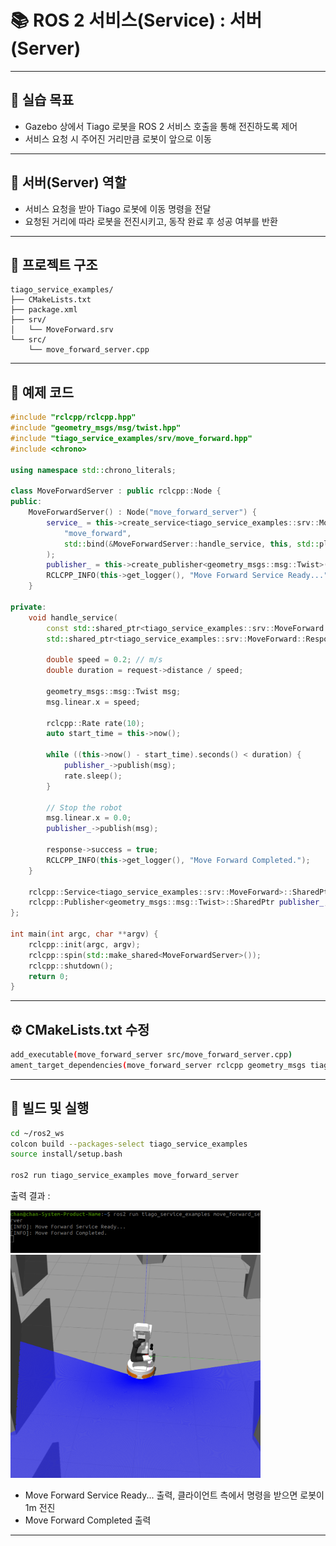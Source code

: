 
# 📚 ROS 2 서비스(Service) : 서버(Server) 


---


## 🧨 실습 목표

- Gazebo 상에서 Tiago 로봇을 ROS 2 서비스 호출을 통해 전진하도록 제어
- 서비스 요청 시 주어진 거리만큼 로봇이 앞으로 이동

---

## 🎀 서버(Server) 역할

- 서비스 요청을 받아 Tiago 로봇에 이동 명령을 전달
- 요청된 거리에 따라 로봇을 전진시키고, 동작 완료 후 성공 여부를 반환

---

## 📂 프로젝트 구조
```
tiago_service_examples/
├── CMakeLists.txt
├── package.xml
├── srv/
│   └── MoveForward.srv
└── src/
    └── move_forward_server.cpp
```

---


## 📄 예제 코드

```cpp
#include "rclcpp/rclcpp.hpp"
#include "geometry_msgs/msg/twist.hpp"
#include "tiago_service_examples/srv/move_forward.hpp"
#include <chrono>

using namespace std::chrono_literals;

class MoveForwardServer : public rclcpp::Node {
public:
    MoveForwardServer() : Node("move_forward_server") {
        service_ = this->create_service<tiago_service_examples::srv::MoveForward>(
            "move_forward",
            std::bind(&MoveForwardServer::handle_service, this, std::placeholders::_1, std::placeholders::_2)
        );
        publisher_ = this->create_publisher<geometry_msgs::msg::Twist>("/cmd_vel", 10);
        RCLCPP_INFO(this->get_logger(), "Move Forward Service Ready...");
    }

private:
    void handle_service(
        const std::shared_ptr<tiago_service_examples::srv::MoveForward::Request> request,
        std::shared_ptr<tiago_service_examples::srv::MoveForward::Response> response) {

        double speed = 0.2; // m/s
        double duration = request->distance / speed;

        geometry_msgs::msg::Twist msg;
        msg.linear.x = speed;

        rclcpp::Rate rate(10);
        auto start_time = this->now();

        while ((this->now() - start_time).seconds() < duration) {
            publisher_->publish(msg);
            rate.sleep();
        }

        // Stop the robot
        msg.linear.x = 0.0;
        publisher_->publish(msg);

        response->success = true;
        RCLCPP_INFO(this->get_logger(), "Move Forward Completed.");
    }

    rclcpp::Service<tiago_service_examples::srv::MoveForward>::SharedPtr service_;
    rclcpp::Publisher<geometry_msgs::msg::Twist>::SharedPtr publisher_;
};

int main(int argc, char **argv) {
    rclcpp::init(argc, argv);
    rclcpp::spin(std::make_shared<MoveForwardServer>());
    rclcpp::shutdown();
    return 0;
}
```
---

## ⚙️ CMakeLists.txt 수정

```bash
add_executable(move_forward_server src/move_forward_server.cpp)
ament_target_dependencies(move_forward_server rclcpp geometry_msgs tiago_service_examples)
```
---

## 🚀 빌드 및 실행 

```bash
cd ~/ros2_ws
colcon build --packages-select tiago_service_examples
source install/setup.bash

ros2 run tiago_service_examples move_forward_server
```

출력 결과 :

<img src="서비스 서버.png" alt="서비스 서버" width="400"/>

<img src="서비스 로봇.png" alt="서비스 로봇" width="400"/>

- Move Forward Service Ready... 출력, 클라이언트 측에서 명령을 받으면  로봇이 1m 전진
- Move Forward Completed 출력

---